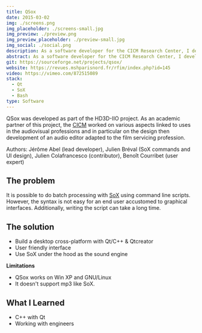 ```yaml
---
title: QSox
date: 2015-03-02
img: ./screens.png
img_placeholder: ./screens-small.jpg
img_preview: ./preview.png
img_preview_placeholder: ./preview-small.jpg
img_social: ./social.png
description: As a software developer for the CICM Research Center, I developed QSox, an open source cross-platform digital audio editor. It has a graphical interface and is geared towards batch processing of digital audio files.
abstract: As a software developer for the CICM Research Center, I developed QSox, an open source cross-platform digital audio editor. It has a graphical interface and is geared towards batch processing of digital audio files.
git: https://sourceforge.net/projects/qsox/
website: https://revues.mshparisnord.fr/rfim/index.php?id=145
video: https://vimeo.com/872515089
stack:
  - Qt
  - SoX
  - Bash
type: Software
---
```


QSox was developed as part of the HD3D-IIO project. As an academic partner of this project, the [CICM](https://cicm.univ-paris8.fr/index.html) worked on various aspects linked to uses in the audiovisual professions and in particular on the design then development of an audio editor adapted to the film servicing profession.

Authors: Jérôme Abel (lead developer), Julien Bréval (SoX commands and UI design), Julien Colafrancesco (contributor), Benoît Courribet (user expert)

## The problem

It is possible to do batch processing with [SoX](http://sox.sourceforge.net/) using command line scripts. However, the syntax is not easy for an end user accustomed to graphical interfaces. Additionally, writing the script can take a long time.

## The solution

- Build a desktop cross-platform with Qt/C++ & Qtcreator
- User friendly interface
- Use SoX under the hood as the sound engine

**Limitations**

- QSox works on Win XP and GNU/Linux
- It doesn't support mp3 like SoX.

## What I Learned

- C++ with Qt
- Working with engineers
